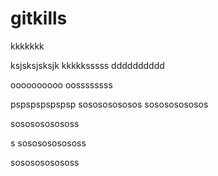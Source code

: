 # gitkills
kkkkkkk


ksjsksjsksjk
kkkkksssss
dddddddddd



oooooooooo
oossssssss

pspspspspspsp
sosososososos
sosososososos



sososososososs

s
sososososososs


sososososososs
